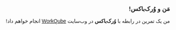 <div dir="rtl" style="direction:rtl;font-family:IRANSans,tahoma,arial,sans-serif">

### مَن و وُرک‌باکس! 

من یک تمرین در رابطه با **وُرک‌باکس** در وب‌سایت [WorkQube](https://WorkBox.ir/) انجام خواهم داد!

</div>